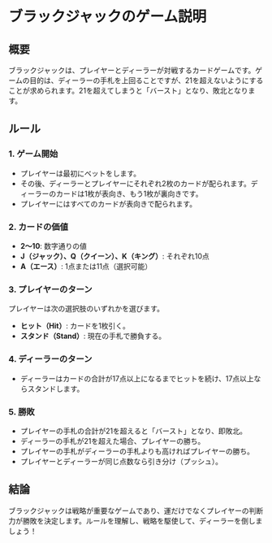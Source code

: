 # ブラックジャックのゲーム説明

## 概要
ブラックジャックは、プレイヤーとディーラーが対戦するカードゲームです。ゲームの目的は、ディーラーの手札を上回ることですが、21を超えないようにすることが求められます。21を超えてしまうと「バースト」となり、敗北となります。

## ルール

### 1. ゲーム開始
- プレイヤーは最初にベットをします。
- その後、ディーラーとプレイヤーにそれぞれ2枚のカードが配られます。ディーラーのカードは1枚が表向き、もう1枚が裏向きです。
- プレイヤーにはすべてのカードが表向きで配られます。

### 2. カードの価値
- **2〜10**: 数字通りの値
- **J（ジャック）、Q（クイーン）、K（キング）**: それぞれ10点
- **A（エース）**: 1点または11点（選択可能）

### 3. プレイヤーのターン
プレイヤーは次の選択肢のいずれかを選びます。
- **ヒット（Hit）**: カードを1枚引く。
- **スタンド（Stand）**: 現在の手札で勝負する。

### 4. ディーラーのターン
- ディーラーはカードの合計が17点以上になるまでヒットを続け、17点以上ならスタンドします。

### 5. 勝敗
- プレイヤーの手札の合計が21を超えると「バースト」となり、即敗北。
- ディーラーの手札が21を超えた場合、プレイヤーの勝ち。
- プレイヤーの手札がディーラーの手札よりも高ければプレイヤーの勝ち。
- プレイヤーとディーラーが同じ点数なら引き分け（プッシュ）。

## 結論
ブラックジャックは戦略が重要なゲームであり、運だけでなくプレイヤーの判断力が勝敗を決定します。ルールを理解し、戦略を駆使して、ディーラーを倒しましょう！
